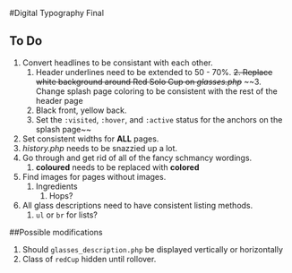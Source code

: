 #Digital Typography Final

## To Do
1. Convert headlines to be consistant with each other.
	1. Header underlines need to be extended to 50 - 70%.
~~2. Replace white background around Red Solo Cup on _glasses.php_~~
~~3. Change splash page coloring to be consistent with the rest of the header page
	1. Black front, yellow back.
	2. Set the `:visited`, `:hover`, and `:active` status for the anchors on the splash page~~
4. Set consistent widths for **ALL** pages.
5. _history.php_ needs to be snazzied up a lot.
6. Go through and get rid of all of the fancy schmancy wordings.
	1. **coloured** needs to be replaced with **colored**
7. Find images for pages without images.
	1. Ingredients
		1. Hops?
8. All glass descriptions need to have consistent listing methods.
	1. `ul` or `br` for lists?

##Possible modifications
1. Should `glasses_description.php` be displayed vertically or horizontally
2. Class of `redCup` hidden until rollover.